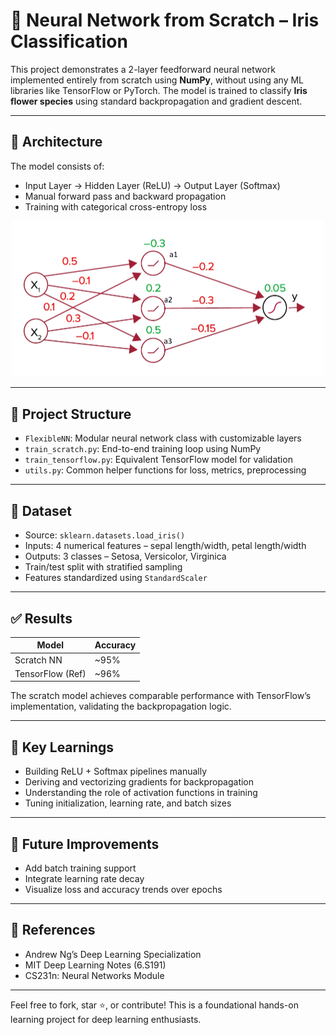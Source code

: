 # 🧠 Neural Network from Scratch – Iris Classification

This project demonstrates a 2-layer feedforward neural network implemented entirely from scratch using **NumPy**, without using any ML libraries like TensorFlow or PyTorch. The model is trained to classify **Iris flower species** using standard backpropagation and gradient descent.

---

## 📌 Architecture

The model consists of:
- Input Layer → Hidden Layer (ReLU) → Output Layer (Softmax)
- Manual forward pass and backward propagation
- Training with categorical cross-entropy loss

<p align="center">
  <img src="architecture/feedfwdNN.png" width="500" alt="Architecture Diagram"/>
</p>

---

##  📂 Project Structure

- `FlexibleNN`: Modular neural network class with customizable layers
- `train_scratch.py`: End-to-end training loop using NumPy
- `train_tensorflow.py`: Equivalent TensorFlow model for validation
- `utils.py`: Common helper functions for loss, metrics, preprocessing

---

## 🔬 Dataset

- Source: `sklearn.datasets.load_iris()`
- Inputs: 4 numerical features – sepal length/width, petal length/width
- Outputs: 3 classes – Setosa, Versicolor, Virginica
- Train/test split with stratified sampling
- Features standardized using `StandardScaler`

---

## ✅ Results

| Model           | Accuracy |
|----------------|----------|
| Scratch NN      | ~95%     |
| TensorFlow (Ref)| ~96%     |

The scratch model achieves comparable performance with TensorFlow’s implementation, validating the backpropagation logic.

---

## 🧠 Key Learnings

- Building ReLU + Softmax pipelines manually
- Deriving and vectorizing gradients for backpropagation
- Understanding the role of activation functions in training
- Tuning initialization, learning rate, and batch sizes

---

## 🚀 Future Improvements

- Add batch training support
- Integrate learning rate decay
- Visualize loss and accuracy trends over epochs

---

## 📎 References

- Andrew Ng’s Deep Learning Specialization
- MIT Deep Learning Notes (6.S191)
- CS231n: Neural Networks Module

---

Feel free to fork, star ⭐, or contribute! This is a foundational hands-on learning project for deep learning enthusiasts.
